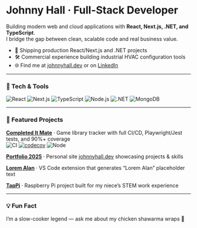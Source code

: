 # Johnny Hall · Full-Stack Developer

Building modern web and cloud applications with **React, Next.js, .NET, and TypeScript**.  
I bridge the gap between clean, scalable code and real business value.

- 🚀 Shipping production React/Next.js and .NET projects  
- 🛠 Commercial experience building industrial HVAC configuration tools  
- 🌐 Find me at [johnnyhall.dev](https://www.johnnyhall.dev) or on [LinkedIn](https://www.linkedin.com/in/johnny-hall-dev/)  

---

### 🔧 Tech & Tools
![React](https://img.shields.io/badge/-React-61DAFB?logo=react&logoColor=000&style=flat)
![Next.js](https://img.shields.io/badge/-Next.js-000?logo=next.js&logoColor=fff&style=flat)
![TypeScript](https://img.shields.io/badge/-TypeScript-3178C6?logo=typescript&logoColor=fff&style=flat)
![Node.js](https://img.shields.io/badge/-Node.js-339933?logo=node.js&logoColor=fff&style=flat)
![.NET](https://img.shields.io/badge/-.NET-512BD4?logo=dotnet&logoColor=fff&style=flat)
![MongoDB](https://img.shields.io/badge/-MongoDB-47A248?logo=mongodb&logoColor=fff&style=flat)

---

### 📌 Featured Projects

**[Completed It Mate](https://github.com/jbhall4291/completed-it-mate-fe)** · Game library tracker with full CI/CD, Playwright/Jest tests, and 90%+ coverage  
![CI](https://github.com/jbhall4291/completed-it-mate-be/actions/workflows/backend.yml/badge.svg?branch=main)
[![codecov](https://codecov.io/gh/jbhall4291/completed-it-mate-be/branch/main/graph/badge.svg)](https://codecov.io/gh/jbhall4291/completed-it-mate-be)
![Node](https://img.shields.io/badge/node-%E2%89%A522-339933)

**[Portfolio 2025](https://github.com/jbhall4291/portfolio-2025)** · Personal site [johnnyhall.dev](https://www.johnnyhall.dev) showcasing projects & skills  

**[Lorem Alan](https://github.com/jbhall4291/lorem-alan-vscode-extension)** · VS Code extension that generates “Lorem Alan” placeholder text  

**[TapPi](https://github.com/jbhall4291/tapPi)** · Raspberry Pi project built for my niece’s STEM work experience  

---

### 💡 Fun Fact
I’m a slow-cooker legend — ask me about my chicken shawarma wraps 🌯
